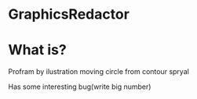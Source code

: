 # GraphicsRedactor

# What is?
Profram by ilustration moving circle from contour spryal

Has some interesting bug(write big number)
